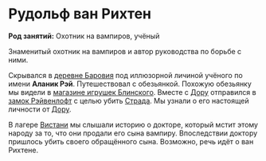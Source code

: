 # Рудольф ван Рихтен

**Род занятий:** Охотник на вампиров, учёный

Знаменитый охотник на вампиров и автор руководства по борьбе с ними.

Скрывался в [деревне Баровия](../../locations/barovia-village.md) под иллюзорной личиной учёного по имени **Аланик Рэй**. Путешествовал с обезьянкой. Похожую обезьянку мы видели в [магазине игрушек Блинского](../../locations/blinskys-toy-shop.md). Вместе с [Дору](doru.md) отправился в [замок Рэйвенлофт](../../locations/ravenloft.md) с целью убить [Страда](strahd-von-zarovich.md). Мы узнали о его настоящей личности от [Дору](doru.md).

В лагере [Вистани](../../factions/vistani.md) мы слышали историю о докторе, который мстит этому народу за то, что они продали его сына вампиру. Впоследствии доктору пришлось убить своего обращённого сына. Возможно, речь идёт о ван Рихтене.
